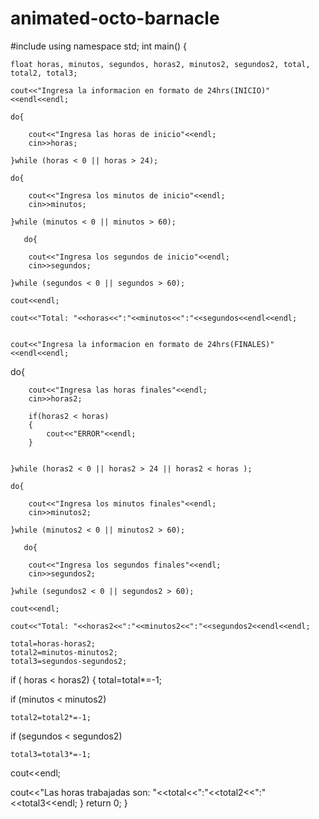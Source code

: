 # animated-octo-barnacle
#include <iostream>
using namespace std;
int main()
{

    float horas, minutos, segundos, horas2, minutos2, segundos2, total, total2, total3;

    cout<<"Ingresa la informacion en formato de 24hrs(INICIO)"<<endl<<endl;

    do{

        cout<<"Ingresa las horas de inicio"<<endl;
        cin>>horas;

    }while (horas < 0 || horas > 24);

    do{

        cout<<"Ingresa los minutos de inicio"<<endl;
        cin>>minutos;

    }while (minutos < 0 || minutos > 60);

       do{

        cout<<"Ingresa los segundos de inicio"<<endl;
        cin>>segundos;

    }while (segundos < 0 || segundos > 60);

    cout<<endl;

    cout<<"Total: "<<horas<<":"<<minutos<<":"<<segundos<<endl<<endl;


    cout<<"Ingresa la informacion en formato de 24hrs(FINALES)"<<endl<<endl;



   do{

        cout<<"Ingresa las horas finales"<<endl;
        cin>>horas2;

        if(horas2 < horas)
        {
            cout<<"ERROR"<<endl;
        }


    }while (horas2 < 0 || horas2 > 24 || horas2 < horas );

    do{

        cout<<"Ingresa los minutos finales"<<endl;
        cin>>minutos2;

    }while (minutos2 < 0 || minutos2 > 60);

       do{

        cout<<"Ingresa los segundos finales"<<endl;
        cin>>segundos2;

    }while (segundos2 < 0 || segundos2 > 60);

    cout<<endl;

    cout<<"Total: "<<horas2<<":"<<minutos2<<":"<<segundos2<<endl<<endl;

    total=horas-horas2;
    total2=minutos-minutos2;
    total3=segundos-segundos2;

if ( horas < horas2)
{
    total=total*=-1;

if (minutos < minutos2)

    total2=total2*=-1;

if (segundos < segundos2)

    total3=total3*=-1;


cout<<endl;

cout<<"Las horas trabajadas son: "<<total<<":"<<total2<<":"<<total3<<endl;
}
    return 0;
}
